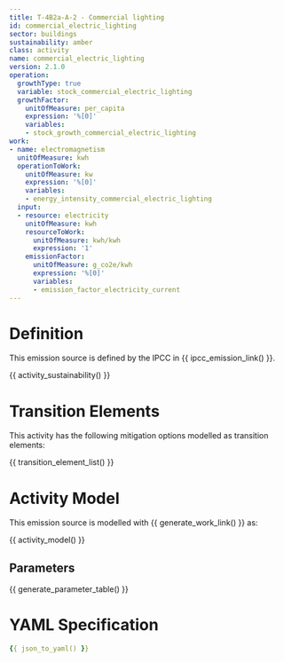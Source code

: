 ```yaml
---
title: T-4B2a-A-2 - Commercial lighting
id: commercial_electric_lighting
sector: buildings
sustainability: amber
class: activity
name: commercial_electric_lighting
version: 2.1.0
operation:
  growthType: true
  variable: stock_commercial_electric_lighting
  growthFactor:
    unitOfMeasure: per_capita
    expression: '%[0]'
    variables:
    - stock_growth_commercial_electric_lighting
work:
- name: electromagnetism
  unitOfMeasure: kwh
  operationToWork:
    unitOfMeasure: kw
    expression: '%[0]'
    variables:
    - energy_intensity_commercial_electric_lighting
  input:
  - resource: electricity
    unitOfMeasure: kwh
    resourceToWork:
      unitOfMeasure: kwh/kwh
      expression: '1'
    emissionFactor:
      unitOfMeasure: g_co2e/kwh
      expression: '%[0]'
      variables:
      - emission_factor_electricity_current
---
```

# Definition
This emission source is defined by the IPCC in {{ ipcc_emission_link() }}.


{{ activity_sustainability() }}

# Transition Elements

This activity has the following mitigation options modelled as transition elements:

{{ transition_element_list() }}

# Activity Model
This emission source is modelled with {{ generate_work_link() }} as:

{{ activity_model() }}

## Parameters

{{ generate_parameter_table() }}

# YAML Specification

```yaml
{{ json_to_yaml() }}
```
